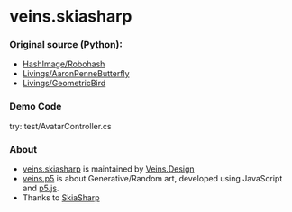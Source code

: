 # veins.skiasharp

### Original source (Python):
* [HashImage/Robohash](https://github.com/e1ven/Robohash)
* [Livings/AaronPenneButterfly](https://github.com/aaronpenne/generative_art/blob/master/butterflies)
* [Livings/GeometricBird](https://github.com/erdavids/Birds-of-a-Feather)

### Demo Code
try: test/AvatarController.cs

### About
* [veins.skiasharp](https://github.com/taurenshaman/veins.skiasharp) is maintained by [Veins.Design](https://veins.design/)
* [veins.p5](https://github.com/taurenshaman/veins.p5) is about Generative/Random art, developed using JavaScript and [p5.js](https://github.com/processing/p5.js).
* Thanks to [SkiaSharp](https://github.com/mono/SkiaSharp)
